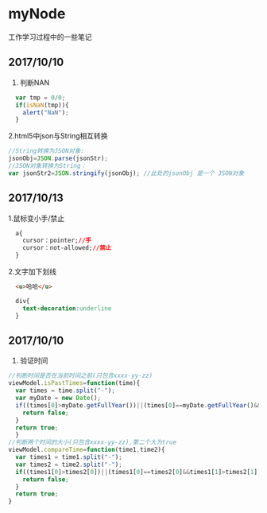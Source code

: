# myNode
工作学习过程中的一些笔记

## 2017/10/10
1. 判断NAN
```javascript
  var tmp = 0/0; 
  if(isNaN(tmp)){ 
    alert("NaN"); 
  }
```
2.html5中json与String相互转换
```javascript
//String转换为JSON对象:
jsonObj=JSON.parse(jsonStr);
//JSON对象转换为String：
var jsonStr2=JSON.stringify(jsonObj); //此处的jsonObj 是一个 JSON对象
```
## 2017/10/13
1.鼠标变小手/禁止
```css
  a{
    cursor：pointer;//手
    cursor：not-allowed;//禁止
  }
```
2.文字加下划线
```html
  <u>哈哈</u>
```
```css
  div{
    text-decoration:underline
  } 
```

## 2017/10/10
1. 验证时间
```javascript
//判断时间是否在当前时间之前(只包含xxxx-yy-zz)
viewModel.isPastTimes=function(time){
  var times = time.split("-");
  var myDate = new Date();
  if((times[0]>myDate.getFullYear())||(times[0]==myDate.getFullYear()&&times[1]>(myDate.getMonth()+1))||(times[0]==myDate.getFullYear()&&times[1]==(myDate.getMonth()+1)&&times[2]>myDate.getDate())){
    return false;
  }
  return true;
  }
//判断两个时间的大小(只包含xxxx-yy-zz),第二个大为true
viewModel.compareTime=function(time1,time2){
  var times1 = time1.split("-");
  var times2 = time2.split("-");
  if((times1[0]>times2[0])||(times1[0]==times2[0]&&times1[1]>times2[1])||(times1[0]==times2[0]&&times1[1]==times2[1]&&times1[2]>times2[2])){
    return false;
  }
  return true;
}
```
